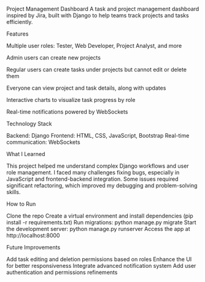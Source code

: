 Project Management Dashboard
A task and project management dashboard inspired by Jira, built with Django to help teams track projects and tasks efficiently.

Features

Multiple user roles: Tester, Web Developer, Project Analyst, and more

Admin users can create new projects

Regular users can create tasks under projects but cannot edit or delete them

Everyone can view project and task details, along with updates

Interactive charts to visualize task progress by role

Real-time notifications powered by WebSockets

Technology Stack

Backend: Django
Frontend: HTML, CSS, JavaScript, Bootstrap
Real-time communication: WebSockets

What I Learned

This project helped me understand complex Django workflows and user role management. I faced many challenges fixing bugs, especially in JavaScript and frontend-backend integration. Some issues required significant refactoring, which improved my debugging and problem-solving skills.

How to Run

Clone the repo
Create a virtual environment and install dependencies (pip install -r requirements.txt)
Run migrations: python manage.py migrate
Start the development server: python manage.py runserver
Access the app at http://localhost:8000

Future Improvements

Add task editing and deletion permissions based on roles
Enhance the UI for better responsiveness
Integrate advanced notification system
Add user authentication and permissions refinements


